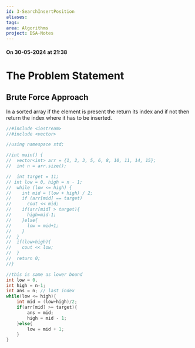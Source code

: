 ```yaml
---
id: 3-SearchInsertPosition
aliases: 
tags: 
area: Algorithms
project: DSA-Notes
---
```

#### On 30-05-2024 at 21:38

# The Problem Statement
## Brute Force Approach

In a sorted array if the element is present the return its index and if not then return the index where it has to be inserted.

```cpp
//#include <iostream>
//#include <vector>

//using namespace std;

//int main() {
//  vector<int> arr = {1, 2, 3, 5, 6, 8, 10, 11, 14, 15};
//  int n = arr.size();

//  int target = 11;
// int low = 0, high = n - 1;
//  while (low <= high) {
//    int mid = (low + high) / 2;
//    if (arr[mid] == target)
//      cout << mid;
//    if(arr[mid] > target){
//      high=mid-1;
//    }else{ 
//      low = mid+1;
//    }
//  }
//  if(low>high){
//    cout << low;
//  }
//  return 0;
//}

```

```cpp
//this is same as lower bound
int low = 0,
int high = n-1;
int ans = n; // last index
while(low <= high){
	int mid = (low+high)/2;
	if(arr[mid] >= target){
		ans = mid;
		high = mid - 1;
	}else{
		low = mid + 1;
	}
}
```